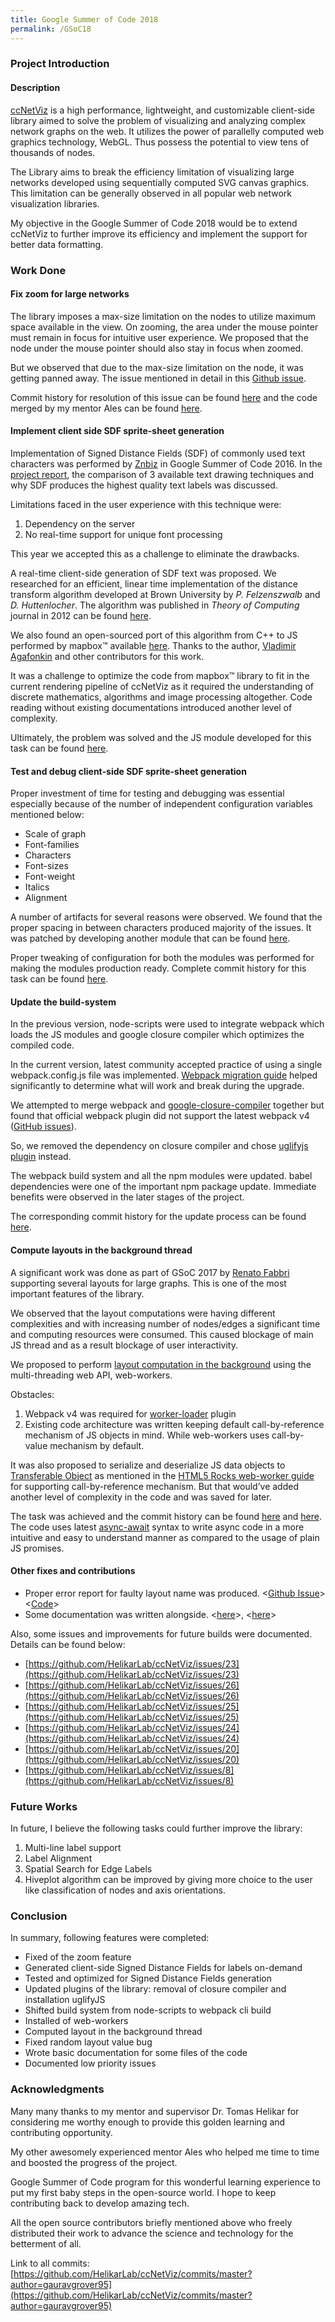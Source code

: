 ```yaml
---
title: Google Summer of Code 2018
permalink: /GSoC18
---
```


### **Project Introduction**


#### Description

[ccNetViz](http://helikarlab.github.io/ccNetViz/) is a high performance, lightweight, and customizable client-side library aimed to solve the problem of visualizing and analyzing complex network graphs on the web. It utilizes the power of parallelly computed web graphics technology, WebGL. Thus possess the potential to view tens of thousands of nodes.

The Library aims to break the efficiency limitation of visualizing large networks developed using sequentially computed SVG canvas graphics. This limitation can be generally observed in all popular web network visualization libraries.

My objective in the Google Summer of Code 2018 would be to extend ccNetViz to further improve its efficiency and implement the support for better data formatting.



### Work Done


#### Fix zoom for large networks

The library imposes a max-size limitation on the nodes to utilize maximum space available in the view. On zooming, the area under the mouse pointer must remain in focus for intuitive user experience. We proposed that the node under the mouse pointer should also stay in focus when zoomed. 

But we observed that due to the max-size limitation on the node, it was getting panned away. The issue mentioned in detail in this [Github issue](https://github.com/HelikarLab/ccNetViz/issues/7).

Commit history for resolution of this issue can be found [here](https://github.com/gauravgrover95/ccnetviz_demo/commits/master) and the code merged by my mentor Ales can be found [here](https://github.com/HelikarLab/ccNetViz/commit/2ec120f8379fbfee81ead1cdcaee0383cc4bb4d1).


#### Implement client side SDF sprite-sheet generation

Implementation of Signed Distance Fields (SDF) of commonly used text characters was performed by [Znbiz](https://github.com/Znbiz) in Google Summer of Code 2016. In the [project report](https://znbiz.github.io/gsoc2016/), the comparison of 3 available text drawing techniques and why SDF produces the highest quality text labels was discussed.

Limitations faced in the user experience with this technique were:
1. Dependency on the server
2. No real-time support for unique font processing

This year we accepted this as a challenge to eliminate the drawbacks.

A real-time client-side generation of SDF text was proposed. We researched for an efficient, linear time implementation of the distance transform algorithm developed at Brown University by *P. Felzenszwalb* and *D. Huttenlocher*. The algorithm was published in *Theory of Computing* journal in 2012 can be found [here](http://cs.brown.edu/people/pfelzens/dt/).

We also found an open-sourced port of this algorithm from C++ to JS performed by mapbox™ available [here](https://github.com/mapbox/tiny-sdf). Thanks to the author, [Vladimir Agafonkin](https://github.com/mourner) and other contributors for this work.

It was a challenge to optimize the code from mapbox™ library to fit in the current rendering pipeline of ccNetViz as it required the understanding of discrete mathematics, algorithms and image processing altogether. Code reading without existing documentations introduced another level of complexity.

Ultimately, the problem was solved and the JS module developed for this task can be found [here](https://github.com/HelikarLab/ccNetViz/blob/master/src/texts/sdf/spriteGenerator.js).


#### Test and debug client-side SDF sprite-sheet generation

Proper investment of time for testing and debugging was essential especially because of  the number of independent configuration variables mentioned below:

* Scale of graph
* Font-families
* Characters
* Font-sizes 
* Font-weight
* Italics
* Alignment

A number of artifacts for several reasons were observed. We found that the proper spacing in between characters produced majority of the issues. It was patched by developing another module that can be found [here](https://github.com/HelikarLab/ccNetViz/blob/master/src/texts/sdf/glyphTrimmer.js).

Proper tweaking of configuration for both the modules was performed for making the modules production ready. Complete commit history for this task can be found [here](https://github.com/HelikarLab/ccNetViz/pull/16).


#### Update the build-system

In the previous version, node-scripts were used to integrate webpack which loads the JS modules and google closure compiler which optimizes the compiled code.

In the current version, latest community accepted practice of using a single webpack.config.js file was implemented. [Webpack migration guide](https://webpack.js.org/migrate/4/) helped significantly to determine what will work and break during the upgrade. 

We attempted to merge webpack and [google-closure-compiler](https://github.com/google/closure-compiler-js) together but found that official webpack plugin did not support the latest webpack v4 ([GitHub issues](https://github.com/webpack-contrib/closure-webpack-plugin/issues/47)). 

So, we removed the dependency on closure compiler and chose [uglifyjs plugin](https://github.com/webpack-contrib/uglifyjs-webpack-plugin) instead.

The webpack build system and all the npm modules were updated. babel dependencies were one of the important npm package update. Immediate benefits were observed in the later stages of the project.

The corresponding commit history for the update process can be found [here](https://github.com/HelikarLab/ccNetViz/pull/16).


#### Compute layouts in the background thread

A significant work was done as part of GSoC 2017 by [Renato Fabbri](https://github.com/ttm) supporting several layouts for large graphs. This is one of the most important features of the library.

We observed that the layout computations were having different complexities and with increasing number of nodes/edges a significant time and computing resources were consumed. This caused blockage of main JS thread and as a result blockage of user interactivity. 

We proposed to perform [layout computation in the background](https://github.com/HelikarLab/ccNetViz/issues/9) using the multi-threading web API, web-workers.

Obstacles:

1. Webpack v4 was required for [worker-loader](https://github.com/webpack-contrib/worker-loader) plugin
2. Existing code architecture was written keeping default call-by-reference mechanism of JS objects in mind. While web-workers uses call-by-value mechanism by default.

It was also proposed to serialize and deserialize JS data objects to [Transferable Object](https://developer.mozilla.org/en-US/docs/Web/API/Transferable) as mentioned in the [HTML5 Rocks web-worker guide](https://www.html5rocks.com/en/tutorials/workers/basics/) for supporting call-by-reference mechanism. But that would’ve added another level of complexity in the code and was saved for later.

The task was achieved and the commit history can be found [here](https://github.com/HelikarLab/ccNetViz/pull/16) and [here](https://github.com/HelikarLab/ccNetViz/pull/22). The code uses latest [async-await](https://developer.mozilla.org/en-US/docs/Web/JavaScript/Reference/Statements/async_function) syntax to write async code in a more intuitive and easy to understand manner as compared to the usage of plain JS promises.



#### Other fixes and contributions

- Proper error report for faulty layout name was produced. <[Github Issue](https://github.com/HelikarLab/ccNetViz/issues/21)> <[Code](https://github.com/HelikarLab/ccNetViz/pull/22/commits/e708bcdfb09b8b2da95084345b520bff2a561e11)>
- Some documentation was written alongside. <[here](https://github.com/HelikarLab/ccNetViz/commit/f2a377536f80d63395d6ea0fd078a572bd22762f#diff-331a629f1728de6fe30b04dbdd13568a)>, <[here](https://github.com/HelikarLab/ccNetViz/commit/ddf249a76293399a30cc7075d3a603866d97a68b#diff-88c0fa8951783d96e57d5221523465c9)>

Also, some issues and improvements for future builds were documented. Details can be found below:

- [https://github.com/HelikarLab/ccNetViz/issues/23](https://github.com/HelikarLab/ccNetViz/issues/23)
- [https://github.com/HelikarLab/ccNetViz/issues/26](https://github.com/HelikarLab/ccNetViz/issues/26)
- [https://github.com/HelikarLab/ccNetViz/issues/25](https://github.com/HelikarLab/ccNetViz/issues/25)
- [https://github.com/HelikarLab/ccNetViz/issues/24](https://github.com/HelikarLab/ccNetViz/issues/24)
- [https://github.com/HelikarLab/ccNetViz/issues/20](https://github.com/HelikarLab/ccNetViz/issues/20)
- [https://github.com/HelikarLab/ccNetViz/issues/8](https://github.com/HelikarLab/ccNetViz/issues/8)



### Future Works

In future, I believe the following tasks could further improve the library:

1. Multi-line label support
2. Label Alignment
3. Spatial Search for Edge Labels
4. Hiveplot algorithm can be improved by giving more choice to the user like classification of nodes and axis orientations.



### Conclusion

In summary, following features were completed:

- Fixed of the zoom feature
- Generated client-side Signed Distance Fields for labels on-demand
- Tested and optimized for Signed Distance Fields generation
- Updated plugins of the library: removal of closure compiler and installation uglifyJS
- Shifted build system from node-scripts to webpack cli build
- Installed of web-workers
- Computed layout in the background thread
- Fixed random layout value bug
- Wrote basic documentation for some files of the code
- Documented low priority issues


### Acknowledgments

Many many thanks to my mentor and supervisor Dr. Tomas Helikar for considering me worthy enough to provide this golden learning and contributing opportunity.

My other awesomely experienced mentor Ales who helped me time to time and boosted the progress of the project.

Google Summer of Code program for this wonderful learning experience to put my first baby steps in the open-source world. I hope to keep contributing back to develop amazing tech.

All the open source contributors briefly mentioned above who freely distributed their work to advance the science and technology for the betterment of all.


Link to all commits: [https://github.com/HelikarLab/ccNetViz/commits/master?author=gauravgrover95](https://github.com/HelikarLab/ccNetViz/commits/master?author=gauravgrover95)



